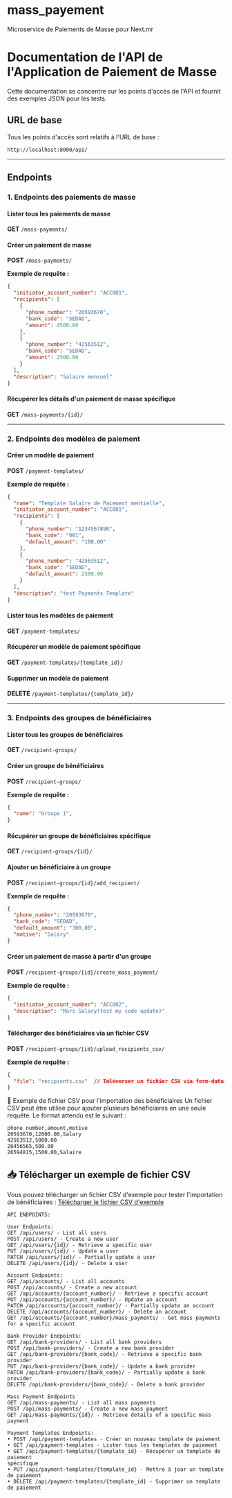 # mass_payement
Microservice de Paiements de Masse pour Next.mr


# Documentation de l'API de l'Application de Paiement de Masse

Cette documentation se concentre sur les points d'accès de l'API et fournit des exemples JSON pour les tests.

## URL de base
Tous les points d'accès sont relatifs à l'URL de base :

```
http://localhost:8000/api/
```

---

## Endpoints

### 1. Endpoints des paiements de masse

#### Lister tous les paiements de masse
**GET** `/mass-payments/`


#### Créer un paiement de masse
**POST** `/mass-payments/`

**Exemple de requête :**

```json
{
  "initiator_account_number": "ACC001",
  "recipients": [
    {
      "phone_number": "20593670",
      "bank_code": "SEDAD",
      "amount": 4500.00
    },
    {
      "phone_number": "42563512",
      "bank_code": "SEDAD",
      "amount": 2500.00
    }
  ],
  "description": "Salaire mensuel"
}
```

#### Récupérer les détails d'un paiement de masse spécifique
**GET** `/mass-payments/{id}/`

---

### 2. Endpoints des modèles de paiement

#### Créer un modèle de paiement
**POST** `/payment-templates/`

**Exemple de requête :**

```json
{
  "name": "Template Salaire de Paiement mentielle",
  "initiator_account_number": "ACC001",
  "recipients": [
    {
      "phone_number": "1234567890",
      "bank_code": "001",
      "default_amount": "100.00"
    },
    {
      "phone_number": "42563512",
      "bank_code": "SEDAD",
      "default_amount": 2500.00
    }
  ],
  "description": "test Payments Template"
}
```

#### Lister tous les modèles de paiement
**GET** `/payment-templates/`

#### Récupérer un modèle de paiement spécifique
**GET** `/payment-templates/{template_id}/`


#### Supprimer un modèle de paiement
**DELETE** `/payment-templates/{template_id}/`

---

### 3. Endpoints des groupes de bénéficiaires

#### Lister tous les groupes de bénéficiaires
**GET** `/recipient-groups/`


#### Créer un groupe de bénéficiaires
**POST** `/recipient-groups/`

**Exemple de requête :**

```json
{
  "name": "Groupe 1",
}
```

#### Récupérer un groupe de bénéficiaires spécifique
**GET** `/recipient-groups/{id}/`


#### Ajouter un bénéficiaire à un groupe
**POST** `/recipient-groups/{id}/add_recipient/`

**Exemple de requête :**

```json
{
  "phone_number": "20593670",
  "bank_code": "SEDAD",
  "default_amount": "300.00",
  "motive": "Salary"
}
```

#### Créer un paiement de masse à partir d'un groupe
**POST** `/recipient-groups/{id}/create_mass_payment/`

**Exemple de requête :**

```json
{
  "initiator_account_number": "ACC002",
  "description": "Mars Salary(test my code update)"
}
```

#### Télécharger des bénéficiaires via un fichier CSV
**POST** `/recipient-groups/{id}/upload_recipients_csv/`

**Exemple de requête :**

```json
{
  "file": "recipients.csv"  // Téléverser un fichier CSV via form-data
}
```

📂 Exemple de fichier CSV pour l'importation des bénéficiaires
Un fichier CSV peut être utilisé pour ajouter plusieurs bénéficiaires en une seule requête. Le format attendu est le suivant :

```
phone_number,amount,motive
20593670,12000.00,Salary
42563512,5000.00
26456565,500.00
26594815,1500.00,Salaire
```

## 📥 Télécharger un exemple de fichier CSV
Vous pouvez télécharger un fichier CSV d'exemple pour tester l'importation de bénéficiaires :
[Télécharger le fichier CSV d'exemple](recipients.csv)




    API ENDPOINTS:

    User Endpoints:
    GET /api/users/ - List all users
    POST /api/users/ - Create a new user
    GET /api/users/{id}/ - Retrieve a specific user
    PUT /api/users/{id}/ - Update a user
    PATCH /api/users/{id}/ - Partially update a user
    DELETE /api/users/{id}/ - Delete a user

    Account Endpoints:
    GET /api/accounts/ - List all accounts
    POST /api/accounts/ - Create a new account
    GET /api/accounts/{account_number}/ - Retrieve a specific account
    PUT /api/accounts/{account_number}/ - Update an account
    PATCH /api/accounts/{account_number}/ - Partially update an account
    DELETE /api/accounts/{account_number}/ - Delete an account
    GET /api/accounts/{account_number}/mass_payments/ - Get mass payments for a specific account

    Bank Provider Endpoints:
    GET /api/bank-providers/ - List all bank providers
    POST /api/bank-providers/ - Create a new bank provider
    GET /api/bank-providers/{bank_code}/ - Retrieve a specific bank provider
    PUT /api/bank-providers/{bank_code}/ - Update a bank provider
    PATCH /api/bank-providers/{bank_code}/ - Partially update a bank provider
    DELETE /api/bank-providers/{bank_code}/ - Delete a bank provider

    Mass Payment Endpoints
    GET /api/mass-payments/ - List all mass payments
    POST /api/mass-payments/ - Create a new mass payment
    GET /api/mass-payments/{id}/ - Retrieve details of a specific mass payment

    Payment Templates Endpoints:
    • POST /api/payment-templates - Créer un nouveau template de paiement
    • GET /api/payment-templates - Lister tous les templates de paiement
    • GET /api/payment-templates/{template_id} - Récupérer un template de paiement
    spécifique
    • PUT /api/payment-templates/{template_id} - Mettre à jour un template de paiement
    • DELETE /api/payment-templates/{template_id} - Supprimer un template de paiement